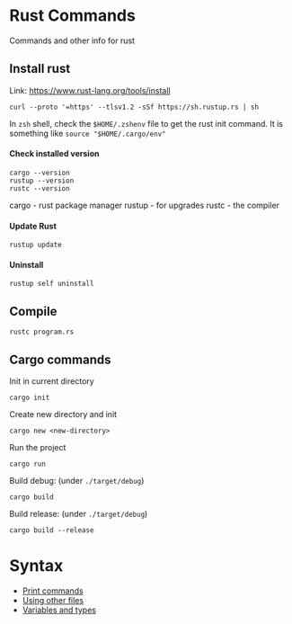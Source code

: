 # Rust Commands
Commands and other info for rust

## Install rust
Link: https://www.rust-lang.org/tools/install
```
curl --proto '=https' --tlsv1.2 -sSf https://sh.rustup.rs | sh
```
In `zsh` shell, check the `$HOME/.zshenv` file to get the rust init command. It is something like `source "$HOME/.cargo/env"`

#### Check installed version
```
cargo --version
rustup --version
rustc --version
```
cargo - rust package manager
rustup - for upgrades
rustc - the compiler

#### Update Rust
```
rustup update
```

#### Uninstall
```
rustup self uninstall
```

## Compile
```
rustc program.rs
```

## Cargo commands
Init in current directory
```
cargo init
```
Create new directory and init
```
cargo new <new-directory>
```
Run the project
```
cargo run
```
Build debug: (under `./target/debug`)
```
cargo build
```
Build release: (under `./target/debug`)
```
cargo build --release
```
# Syntax
- [Print commands](print.md)  
- [Using other files](using-other-files.md)  
- [Variables and types](variables-and-types.md)  
